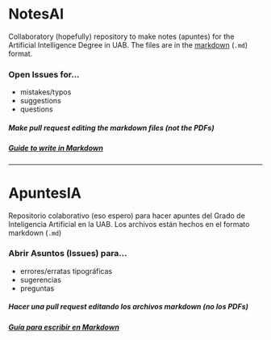 # NotesAI
Collaboratory (hopefully) repository to make notes (apuntes) for the Artificial Intelligence Degree in UAB. 
The files are in the [markdown](https://docs.github.com/en/get-started/writing-on-github/getting-started-with-writing-and-formatting-on-github/basic-writing-and-formatting-syntax) (`.md`) format. 

### Open Issues for...
- mistakes/typos
- suggestions
- questions

##### Make pull request editing the markdown files (not the PDFs)

##### [Guide to write in Markdown](https://www.markdownguide.org/cheat-sheet/)

---
# ApuntesIA
Repositorio colaborativo (eso espero) para hacer apuntes del Grado de Inteligencia Artificial en la UAB.
Los archivos están hechos en el formato markdown (`.md`) 

### Abrir Asuntos (Issues) para...
- errores/erratas tipográficas
- sugerencias
- preguntas

##### Hacer una pull request editando los archivos markdown (no los PDFs)

##### [Guía para escribir en Markdown](https://www.markdownguide.org/cheat-sheet/)
